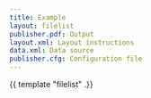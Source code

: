 ```yaml
---
title: Example
layout: filelist
publisher.pdf: Output
layout.xml: Layout instructions
data.xml: Data source
publisher.cfg: Configuration file
---
```


{{ template "filelist" .}}
